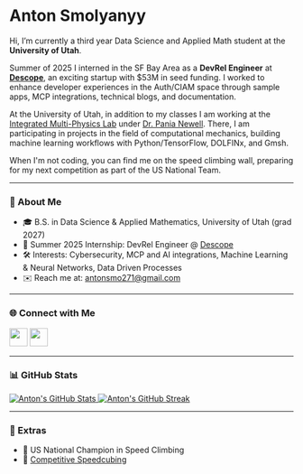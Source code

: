 # Anton Smolyanyy

Hi, I’m currently a third year Data Science and Applied Math student at the **University of Utah**. 

Summer of 2025 I interned in the SF Bay Area as a **DevRel Engineer** at [**Descope**](https://descope.com), an exciting startup with $53M in seed funding. I worked to enhance developer experiences in the Auth/CIAM space through sample apps, MCP integrations, technical blogs, and documentation.

At the University of Utah, in addition to my classes I am working at the [Integrated Multi-Physics Lab](https://newell.mech.utah.edu/) under [Dr. Pania Newell](https://www.mech.utah.edu/directory/faculty/pania-newell/). There, I am participating in projects in the field of computational mechanics, building machine learning workflows with Python/TensorFlow, DOLFINx, and Gmsh. 

When I'm not coding, you can find me on the speed climbing wall, preparing for my next competition as part of the US National Team. 

---

### 📍 About Me

- 🎓 B.S. in Data Science & Applied Mathematics, University of Utah (grad 2027)
- 💼 Summer 2025 Internship: DevRel Engineer @ [Descope](https://descope.com)   
- 🛠️ Interests: Cybersecurity, MCP and AI integrations, Machine Learning & Neural Networks, Data Driven Processes  
- ✉️ Reach me at: [antonsmo271@gmail.com](mailto:antonsmo271@gmail.com)

---

### 🌐 Connect with Me

<p align="left">
  <a href="https://github.com/antonsmolyanyy"><img src="https://raw.githubusercontent.com/danielcranney/readme-generator/main/public/icons/socials/github.svg" width="32" height="32" /></a>
  <a href="https://www.linkedin.com/in/anton-smolyanyy-a38ba0217"><img src="https://raw.githubusercontent.com/danielcranney/readme-generator/main/public/icons/socials/linkedin.svg" width="32" height="32" /></a>
</p>

---

### 📊 GitHub Stats

<a href="https://github.com/antonsmolyanyy">
  <img src="https://github-readme-stats.vercel.app/api?username=antonsmolyanyy&show_icons=true&count_private=true&theme=github_dark&hide_border=true" alt="Anton's GitHub Stats" />
</a>

<a href="https://github.com/antonsmolyanyy">
  <img src="https://github-readme-streak-stats.herokuapp.com/?user=antonsmolyanyy&theme=github-dark&hide_border=true" alt="Anton's GitHub Streak" />
</a>

---

### 🏅 Extras

- 🧗 US National Champion in Speed Climbing  
- 🧩 [Competitive Speedcubing](https://www.worldcubeassociation.org/persons/2016SMOL01)
